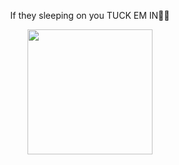 <p align="center">
If they sleeping on you TUCK EM IN💯💯
</p>
<p align="center">
<img width="200" src=https://github.com/user-attachments/assets/0fd275a3-2c09-4f0d-ab6b-bc6bcc89b6e1>
</p>
